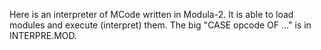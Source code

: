 Here is an interpreter of MCode written in Modula-2. It is able to load modules and execute (interpret) them. The big "CASE opcode OF ..." is in INTERPRE.MOD.
